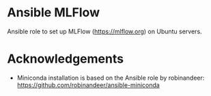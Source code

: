 # Ansible MLFlow

Ansible role to set up MLFlow (https://mlflow.org) on Ubuntu servers.

# Acknowledgements

- Miniconda installation is based on the Ansible role by robinandeer: https://github.com/robinandeer/ansible-miniconda
